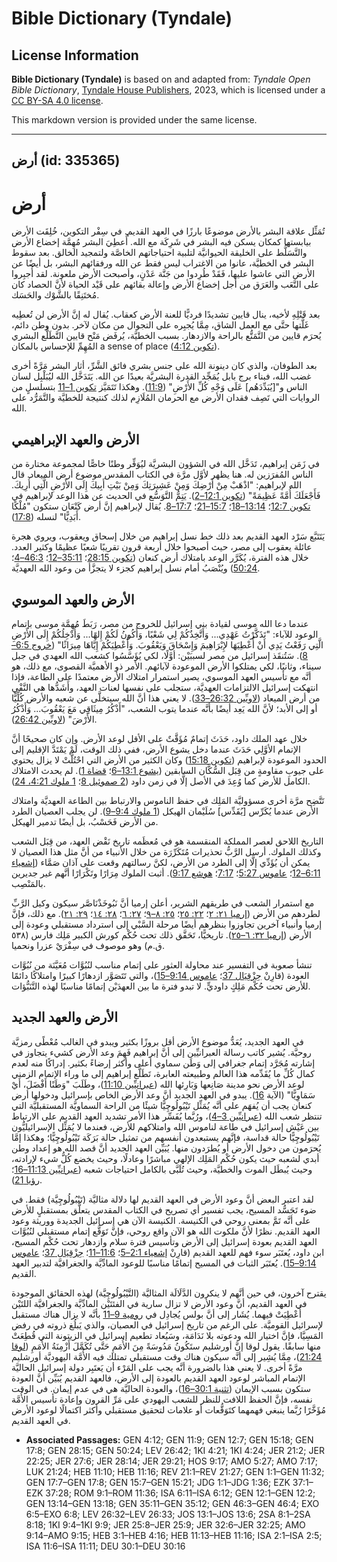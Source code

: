 # Bible Dictionary (Tyndale)

## License Information

**Bible Dictionary (Tyndale)** is based on and adapted from: _Tyndale Open Bible Dictionary_, [Tyndale House Publishers](https://tyndaleopenresources.com/), 2023, which is licensed under a [CC BY-SA 4.0 license](https://creativecommons.org/licenses/by-sa/4.0/legalcode.en).

This markdown version is provided under the same license.



--------------------------------

## أرض (id: 335365)

أرض
===

تُمَثِّل علاقة البشر بالأرض موضوعًا بارزًا في العهد القديم. في سِفْر التكوين، خُلِقَت الأرض بيابستها كمكان يسكن فيه البشر في شَرِكَة مع الله. أُعطِيَ البشر مُهِمَّة إخضاع الأرض والتَّسَلُّط على الخليقة الحيوانيَّة لتلبية احتياجاتهم الخاصَّة ولتمجيد الخالق. بعد سقوط البشر في الخطيَّة، عانوا من الاغتراب ليس فقط عن الله ورفقائهم البشر، بل أيضًا عن الأرض التي عاشوا عليها، فَقَدْ طُرِدوا من جَنَّة عَدْنٍ، وأصبحت الأرض ملعونة. لقد أُجبِروا على التَّعَب والعَرَق من أجل إخضاع الأرض وإعالة بقائهم على قَيْد الحياة لأنَّ الحصاد كان مُختَنِقًا بالشَّوْك والحَسَك.

بعد قَتْلِهِ لأخيه، ينال قايين تشديدًا فرديًّا للعنة الأرض كعقاب. يُقال له إنَّ الأرض لن تُعطِيه غَلَّتها حتَّى مع العمل الشاق، مِمَّا يُجبِره على التجوال من مكان لآخر. بدون وطن دائم، يُحرَم قايين من التَّمَتُّع بالراحة والازدهار. بسبب الخطيَّة، يُرفَض مَنْح قايين التَّطَلُّع البشري المُهِمِّ للإحساس بالمكان a sense of place ([تكوين 4:12](https://ref.ly/Gen4:12)).

بعد الطوفان، والذي كان دينونة الله على جنس بشري فائق الشَّرِّ، أثار البشر مَرَّةً أخرى غضب الله، فبناء برج بابل يُمَجِّد القدرة البشريَّة بعيدًا عن الله. يَتَدَخَّل الله ليُبَلْبِل لسان الناس و"\[يُبَدِّدَهُم] عَلَى وَجْهِ كُلِّ الأَرْضِ" ([11:9](https://ref.ly/Gen11:9)). وهكذا تَتَمَيَّز [تكوين 1–11](https://ref.ly/Gen1:1-Gen11:32) بتسلسلٍ من الروايات التي تَصِف فقدان الأرض مع الحرمان المُلَازِم لذلك كنتيجة للخطيَّة والتَّمَرُّد على الله.

الأرض والعهد الإبراهيمي
-----------------------

في زَمَن إبراهيم، تَدَخَّل الله في الشؤون البشريَّة ليُوَفِّر وطنًا خاصًّا لمجموعة مختارة من الناس المُفرَزين له. هنا يظهر لأوَّل مرَّة في الكتاب المقدس موضوع أرض الميعاد. قال الله لإبراهيم: "اذْهَبْ مِنْ أَرْضِكَ وَمِنْ عَشِيرَتِكَ وَمِنْ بَيْتِ أَبِيكَ إِلَى الأَرْضِ الَّتِي أُرِيكَ. فَأَجْعَلَكَ أُمَّةً عَظِيمَةً" ([تكوين 12:1–2](https://ref.ly/Gen12:1-Gen12:2)). يَتِمُّ التَّوَسُّع في الحديث عن هذا الوعد لإبراهيم في [تكوين 12:7](https://ref.ly/Gen12:7)؛ [13:14–18](https://ref.ly/Gen13:14-Gen13:18)؛ [15:7–21](https://ref.ly/Gen15:7-Gen15:21)؛ [17:7–8](https://ref.ly/Gen17:7-Gen17:8). يُقال لإبراهيم إنَّ أرض كَنْعَان ستكون "مُلْكًا أَبَدِيًّا" لنسله ([17:8](https://ref.ly/Gen17:8)).

يَتَتَبَّع سَرْد العهد القديم بعد ذلك خط نسل إبراهيم من خلال إسحاق ويعقوب، ويروي هجرة عائلة يعقوب إلى مصر، حيث أصبحوا خلال أربعة قرون تقريبًا شعبًا عظيمًا وكثير العدد. خلال هذه الفترة، يُكَرَّر الوعد بامتلاك أرض كنعان ([تكوين 28:15](https://ref.ly/Gen28:15)؛ [35:11–12](https://ref.ly/Gen35:11-Gen35:12)؛ [46:3–4](https://ref.ly/Gen46:3-Gen46:4)؛ [50:24](https://ref.ly/Gen50:24)) ويُنْصَبُ أمام نسل إبراهيم كجزء لا يتجزَّأ من وعود الله العهديَّة.

الأرض والعهد الموسوي
--------------------

عندما دعا الله موسى لقيادة بني إسرائيل للخروج من مصر، رَبَطَ مُهِمَّة موسى بإتمام الوعود للآباء: "تَذَكَّرْتُ عَهْدِي... وَأَتَّخِذُكُمْ لِي شَعْبًا، وَأَكُونُ لَكُمْ إِلهًا... وَأُدْخِلُكُمْ إِلَى الأَرْضِ الَّتِي رَفَعْتُ يَدِي أَنْ أُعْطِيَهَا لإِبْرَاهِيمَ وَإِسْحَاقَ وَيَعْقُوبَ. وَأُعْطِيَكُمْ إِيَّاهَا مِيرَاثًا" ([خروج 6:5–8](https://ref.ly/Exod6:5-Exod6:8)). سَتُنقَذ إسرائيل من مصر لسببَيْن: أوَّلًا، لكي يُؤَسَّسُوا كشعب الله العهدي في جبل سيناء، وثانيًا، لكي يمتلكوا الأرض الموعودة لآبائهم. الأمر ذو الأهميَّة القصوى، مع ذلك، هو أنَّه مع تأسيس العهد الموسوي، يصير استمرار امتلاك الأرض معتمدًا على الطاعة، فإذا انتهكت إسرائيل الالتزامات العهديَّة، ستجلب على نفسها لعنات العهد، وأَشَدُّها هي النَّفْي من أرض الميعاد ([لاويِّين 26:32–33](https://ref.ly/Lev26:32-Lev26:33)). لا يعني هذا أنَّ الله سيتخلَّى عن شعبه والأرض كُلِّيًّا أو إلى الأبد؛ لأنَّ الله يَعِد أيضًا بأنَّه عندما يتوب الشعب، "أَذْكُرُ مِيثَاقِي مَعَ يَعْقُوبَ... وَأَذْكُرُ الأَرْضَ" ([لاويِّين 26:42](https://ref.ly/Lev26:42)).

خلال عهد الملك داود، حَدَثَ إتمامٌ مُؤَقَّتٌ على الأقل لوعد الأرض. وإن كان صحيحًا أنَّ الإتمام الأوَّلِي حَدَثَ عندما دخل يشوع الأرض، ففي ذلك الوقت، لَمْ يَمْتَدَّ الإقليم إلى الحدود الموعودة لإبراهيم ([تكوين 15:18](https://ref.ly/Gen15:18)) وكان الكثير من الأرض التي احْتُلَّتْ لا يزال يحتوي على جيوبِ مقاومةٍ من قِبَل السُّكَّان السابقين ([يشوع 13:1–6](https://ref.ly/Josh13:1-Josh13:6)؛ [قضاة 1](https://ref.ly/Judg1:1-Judg1:36)). لم يحدث الامتلاك الكامل للأرض كما وُعِدَ في الأصل إلَّا في زمن داود ([2 صموئيل 8](https://ref.ly/2Sam8:1-2Sam8:18)؛ [1 ملوك 4:21، 24](https://ref.ly/1Kgs4:21,1Kgs4:24)).

تَتَّضِح مرَّة أخرى مسؤوليَّة المَلِك في حفظ الناموس والارتباط بين الطاعة العهديَّة وامتلاك الأرض عندما يُكَرِّس \[يُقَدِّس] سُلَيْمان الهيكل ([1 ملوك 9:4–9](https://ref.ly/1Kgs9:4-1Kgs9:9)). لن يجلب العصيان الطرد من الأرض فَحَسْبُ، بل أيضًا تدمير الهيكل.

التاريخ اللاحق لعصر المملكة المنقسمة هو في مُعظَمه تاريخ نَقْض العهد، من قِبَل الشعب وكذلك الملوك. أرسل الرَّبُّ تحذيرات مُتَكَرِّرَة من خلال الأنبياء من أنَّ مثل هذا العصيان لا يمكن أن يُؤَدِّي إلَّا إلى الطرد من الأرض، لكنَّ رسالتهم وقعت على آذان صَمَّاء ([إشعياء 6:11–12](https://ref.ly/Isa6:11-Isa6:12)؛ [عاموس 5:27](https://ref.ly/Amos5:27)؛ [7:17](https://ref.ly/Amos7:17)؛ [هوشع 9:17](https://ref.ly/Hos9:17)). أثبت الملوك مِرَارًا وتَكْرَارًا أنَّهم غير جديرين بالمَنْصِب.

مع استمرار الشعب في طريقهم الشرير، أعلن إرميا أنَّ نَبُوخَذْنَاصَّر سيكون وكيل الرَّبِّ لطردهم من الأرض ([إرميا ٢١: ٢](https://ref.ly/Jer21:2)؛ [٢٢: ٢٥](https://ref.ly/Jer22:25)؛ [٢٥: ٨–٩](https://ref.ly/Jer25:8-Jer25:9)؛ [٢٧: ٦](https://ref.ly/Jer27:6)؛ [٢٨: ١٤](https://ref.ly/Jer28:14)؛ [٢٩: ٢١](https://ref.ly/Jer29:21)). مع ذلك، فإنَّ إرميا وأنبياء آخرين تجاوزوا بنظرهم أيضًا مرحلة السَّبْي إلى استرداد مستقبلي وعودة إلى الأرض ([إرميا ٣٢: ٦–٢٥](https://ref.ly/Jer32:6-Jer32:25)). تاريخيًّا، تَحَقَّق ذلك تحت حُكْم كورش الكبير مَلِك فارس (٥٣٨ ق.م) وهو موصوف في سِفْرَيْ عزرا ونحميا.

تنشأ صعوبة في التفسير عند محاولة العثور على إتمام مناسب لنُبُوَّات مُعَيَّنَة من نُبُوَّات العودة (قارِنْ [حِزْقِيَال 37](https://ref.ly/Ezek37:1-Ezek37:28)؛ [عاموس 9:14–15](https://ref.ly/Amos9:14-Amos9:15))، والتي تَتَصَوَّر ازدهارًا كبيرًا وامتلاكًا دائمًا للأرض تحت حُكْم مَلِكٍ داوديٍّ. لا تبدو فترة ما بين العهدَيْن إتمامًا مناسبًا لهذه التَّنَبُّؤات.

الأرض والعهد الجديد
-------------------

في العهد الجديد، يُعَدُّ موضوع الأرض أقل بروزًا بكثير ويبدو في الغالب مُعْطًى رمزيَّة روحيَّة. يُشير كاتب رسالة العبرانيِّين إلى أنَّ إبراهيم فَهِمَ وعد الأرض كشيء يتجاوز في إشارته مُجَرَّد إتمام جغرافي إلى وَطَن سماوي أعلى وأكثر إرضاءً بكثير. إدراكًا منه لعدم كمال كُلِّ ما يُقَدِّمه هذا العالم وطبيعته العابرة، تَطَلَّع إبراهيم إلى ما وراء الإتمام الزمني لوعد الأرض نحو مدينة صَانِعها وَبَارِئها الله ([عبرانيِّين 11:10](https://ref.ly/Heb11:10))، وطَلَبَ "وَطَنًا أَفْضَلَ، أَيْ سَمَاوِيًّا" (الآية [16](https://ref.ly/Heb11:16)). يبدو في العهد الجديد أنَّ وعد الأرض الخاص بإسرائيل ودخولها أرض كنعان يجب أن يُفهَم على أنَّه يُمَثِّل تَيْبُولُوچِيًّا شيئًا من الراحة السماويَّة المستقبليَّة التي تنتظر شعب الله ([عبرانيِّين 3–4](https://ref.ly/Heb3:1-Heb4:16))، ورُبَّما يُفَسِّر هذا الأمر تشديد العهد القديم على الارتباط بين عَيْش إسرائيل في طاعة لناموس الله وامتلاكهم للأرض، فعندما لا يُمَثِّل الإسرائيليُّون تَيْبُولُوچِيًّا حالة قداسة، فإنَّهم يستبعدون أنفسهم من تمثيل حالة بَرَكَة تَيْبُولُوچِيًّا؛ وهكذا إمَّا يُحرَمون من دخول الأرض أو يُطرَدون منها. يُبَيِّن العهد الجديد أنَّ قصد الله هو إعداد وطن أبدي لشعبه حيث يكون حُكْم المَلِك الإلهي مباشرًا وعادلًا، وحيث يخضع كُلُّ شيء لإرادته، وحيث يُبطَل الموت والخطيَّة، وحيث تُلَبَّى بالكامل احتياجات شعبه ([عبرانيِّين 11:13–16](https://ref.ly/Heb11:13-Heb11:16)؛ [رؤيا 21](https://ref.ly/Rev21:1-Rev21:27)).

لقد اعتبر البعض أنَّ وعود الأرض في العهد القديم لها دلالة مثاليَّة (تَيْبُولُوچِيَّة) فقط. في ضوء تَجَسُّد المسيح، يجب تفسير أي تصريح في الكتاب المقدس يتعلَّق بمستقبلٍ للأرض على أنَّه تَمَّ بمعنى روحي في الكنيسة. الكنيسة الآن هي إسرائيل الجديدة ووريثة وعود العهد القديم. نظرًا لأنَّ ملكوت الله هو الآن واقع روحي، فإنَّ تَوَقُّع إتمام مستقبلي لنُبُوَّات العهد القديم بعودة إسرائيل إلى الأرض وتأسيس فترة سلام وازدهار تحت حُكْم المسيح، ابن داود، يُعتَبَر سوء فهم للعهد القديم (قارِنْ [إشعياء 2:1–5](https://ref.ly/Isa2:1-Isa2:5)؛ [11:6–11](https://ref.ly/Isa11:6-Isa11:11)؛ [حِزْقِيَال 37](https://ref.ly/Ezek37:1-Ezek37:28)؛ [عاموس 9:14–15](https://ref.ly/Amos9:14-Amos9:15)). يُعتَبَر الثبات في المسيح إتمامًا مناسبًا للوعود المادِّيَّة والجغرافيَّة لتدبير العهد القديم.

يقترح آخرون، في حين أنَّهم لا ينكرون الدَّلَالَة المثاليَّة (التَّيْبُولُوچِيَّة) لهذه الحقائق الموجودة في العهد القديم، أنَّ وعود الأرض لا تزال سارية في الفئتَيْن المادِّيَّة والجغرافيَّة اللتَيْن أُعْطِيَتْ فيهما. يُشَار إلى أنَّ بولس يُجادِل في [رومية 9–11](https://ref.ly/Rom9:1-Rom11:36) بأنَّه لا يزال هناك مستقبل لإسرائيل القوميَّة. على الرغم من تاريخ إسرائيل في العصيان، والذي يَبلُغ ذروته في رفض المَسِيَّا، فإنَّ اختيار الله ودعوته بلا نَدَامَة، وسَيُعاد تطعيم إسرائيل في الزيتونة التي قُطِعَتْ منها سابقًا. يقول لوقا إنَّ أورشليم ستَكُونُ مَدُوسَةً مِنَ الأُمَمِ حَتَّى تُكَمَّلَ أَزْمِنَةُ الأُمَمِ ([لوقا 21:24](https://ref.ly/Luke21:24))، مِمَّا يُشِير إلى أنَّه سيكون هناك وقت مستقبلي تمتلك فيه الأُمَّة اليهوديَّة أورشليم مرَّةً أخرى. لا يعني هذا بالضرورة أنَّه يجب على المَرْء أن يَعتَبِر دولة إسرائيل الحاليَّة الإتمام المباشر لوعود العهد القديم بالعودة إلى الأرض، فالعهد القديم يُبَيِّن أنَّ العودة ستكون بسبب الإيمان ([تثنية 30:1–16](https://ref.ly/Deut30:1-Deut30:16))، والعودة الحاليَّة هي في عدم إيمان. في الوقت نفسه، فإنَّ الحفظ اللافت للنظر للشعب اليهودي على مَرِّ القرون وإعادة تأسيس الأُمَّة مُؤَخَّرًا رُبَّما ينبغي فهمهما كتَوَقُّعات أو علامات لتحقيق مستقبلي وأكثر اكتمالًا لوعود الأرض في العهد القديم.

* **Associated Passages:** GEN 4:12; GEN 11:9; GEN 12:7; GEN 15:18; GEN 17:8; GEN 28:15; GEN 50:24; LEV 26:42; 1KI 4:21; 1KI 4:24; JER 21:2; JER 22:25; JER 27:6; JER 28:14; JER 29:21; HOS 9:17; AMO 5:27; AMO 7:17; LUK 21:24; HEB 11:10; HEB 11:16; REV 21:1–REV 21:27; GEN 1:1–GEN 11:32; GEN 17:7–GEN 17:8; GEN 15:7–GEN 15:21; JDG 1:1–JDG 1:36; EZK 37:1–EZK 37:28; ROM 9:1–ROM 11:36; ISA 6:11–ISA 6:12; GEN 12:1–GEN 12:2; GEN 13:14–GEN 13:18; GEN 35:11–GEN 35:12; GEN 46:3–GEN 46:4; EXO 6:5–EXO 6:8; LEV 26:32–LEV 26:33; JOS 13:1–JOS 13:6; 2SA 8:1–2SA 8:18; 1KI 9:4–1KI 9:9; JER 25:8–JER 25:9; JER 32:6–JER 32:25; AMO 9:14–AMO 9:15; HEB 3:1–HEB 4:16; HEB 11:13–HEB 11:16; ISA 2:1–ISA 2:5; ISA 11:6–ISA 11:11; DEU 30:1–DEU 30:16

